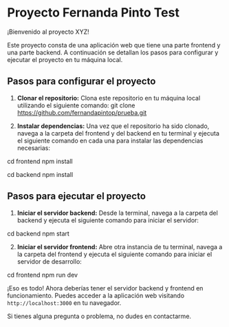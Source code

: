 # Proyecto Fernanda Pinto Test

¡Bienvenido al proyecto XYZ!

Este proyecto consta de una aplicación web que tiene una parte frontend y una parte backend. A continuación se detallan los pasos para configurar y ejecutar el proyecto en tu máquina local.

## Pasos para configurar el proyecto

1. **Clonar el repositorio:** 
   Clona este repositorio en tu máquina local utilizando el siguiente comando:
git clone https://github.com/fernandapintop/prueba.git


2. **Instalar dependencias:**
Una vez que el repositorio ha sido clonado, navega a la carpeta del frontend y del backend en tu terminal y ejecuta el siguiente comando en cada una para instalar las dependencias necesarias:

cd frontend
npm install

cd backend
npm install


## Pasos para ejecutar el proyecto

1. **Iniciar el servidor backend:**
Desde la terminal, navega a la carpeta del backend y ejecuta el siguiente comando para iniciar el servidor:

cd backend
npm start


2. **Iniciar el servidor frontend:**
Abre otra instancia de tu terminal, navega a la carpeta del frontend y ejecuta el siguiente comando para iniciar el servidor de desarrollo:

cd frontend
npm run dev


¡Eso es todo! Ahora deberías tener el servidor backend y frontend en funcionamiento. Puedes acceder a la aplicación web visitando `http://localhost:3000` en tu navegador.

Si tienes alguna pregunta o problema, no dudes en contactarme.








